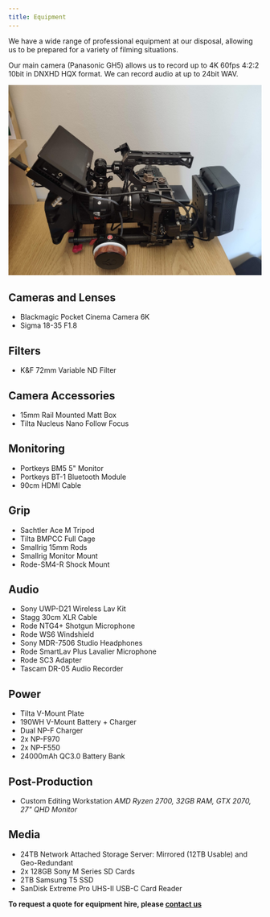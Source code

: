 ```yaml
---
title: Equipment
---
```


We have a wide range of professional equipment at our disposal, allowing us to be prepared for a variety of filming situations.

Our main camera (Panasonic GH5) allows us to record up to 4K 60fps 4:2:2 10bit in DNXHD HQX format. We can record audio at up to 24bit WAV.

![BMPCC Rig](/media/equipment/rig2.jpg "BMPCC Rig")


## Cameras and Lenses
* Blackmagic Pocket Cinema Camera 6K
* Sigma 18-35 F1.8

## Filters
* K&F 72mm Variable ND Filter

## Camera Accessories
* 15mm Rail Mounted Matt Box
* Tilta Nucleus Nano Follow Focus

## Monitoring
* Portkeys BM5 5" Monitor
* Portkeys BT-1 Bluetooth Module
* 90cm HDMI Cable

## Grip
* Sachtler Ace M Tripod
* Tilta BMPCC Full Cage
* Smallrig 15mm Rods
* Smallrig Monitor Mount
* Rode-SM4-R Shock Mount

## Audio
* Sony UWP-D21 Wireless Lav Kit
* Stagg 30cm XLR Cable
* Rode NTG4+ Shotgun Microphone
* Rode WS6 Windshield
* Sony MDR-7506 Studio Headphones
* Rode SmartLav Plus Lavalier Microphone
* Rode SC3 Adapter
* Tascam DR-05 Audio Recorder

## Power
* Tilta V-Mount Plate
* 190WH V-Mount Battery + Charger
* Dual NP-F Charger
* 2x NP-F970
* 2x NP-F550
* 24000mAh QC3.0 Battery Bank

## Post-Production
* Custom Editing Workstation
  *AMD Ryzen 2700, 32GB RAM, GTX 2070, 27" QHD Monitor*

## Media
* 24TB Network Attached Storage Server: Mirrored (12TB Usable) and Geo-Redundant
* 2x 128GB Sony M Series SD Cards
* 2TB Samsung T5 SSD
* SanDisk Extreme Pro UHS-II USB-C Card Reader


__To request a quote for equipment hire, please [contact us](http://swan.media/contact)__
